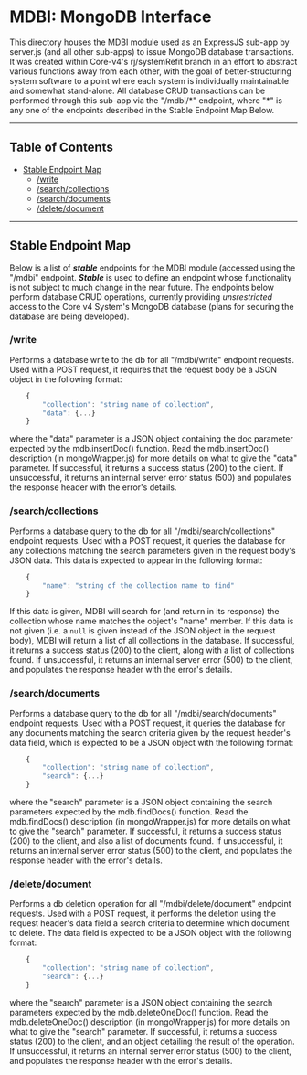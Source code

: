 # MDBI: MongoDB Interface
  This directory houses the MDBI module used as an ExpressJS sub-app by server.js (and all other sub-apps) to issue MongoDB database transactions. It was created within Core-v4's rj/systemRefit branch in an effort to abstract various functions away from each other, with the goal of better-structuring system software to a point where each system is individually maintainable and somewhat stand-alone. All database CRUD transactions can be performed through this sub-app via the "/mdbi/\*" endpoint, where "\*" is any one of the endpoints described in the Stable Endpoint Map Below.


---


## Table of Contents
- [Stable Endpoint Map](#stable-endpoint-map)
  - [/write](#write)
  - [/search/collections](#searchcollections)
  - [/search/documents](#searchdocuments)
  - [/delete/document](#deletedocument)

---


## Stable Endpoint Map
  Below is a list of **_stable_** endpoints for the MDBI module (accessed using the "/mdbi" endpoint. **_Stable_** is used to define an endpoint whose functionality is not subject to much change in the near future. The endpoints below perform database CRUD operations, currently providing _unsrestricted_ access to the Core v4 System's MongoDB database (plans for securing the database are being developed).

### /write
  Performs a database write to the db for all "/mdbi/write" endpoint requests. Used with a POST request, it requires that the request body be a JSON object in the following format:
  ```javascript
      {
          "collection": "string name of collection",
          "data": {...}
      }
  ```
  where the "data" parameter is a JSON object containing the doc parameter expected by the mdb.insertDoc() function. Read the mdb.insertDoc() description (in mongoWrapper.js) for more details on what to give the "data" parameter.
  If successful, it returns a success status (200) to the client.
  If unsuccessful, it returns an internal server error status (500) and populates the response header with the error's details.

### /search/collections
  Performs a database query to the db for all "/mdbi/search/collections" endpoint requests. Used with a POST request, it queries the database for any collections matching the search parameters given in the request body's JSON data. This data is expected to appear in the following format:
  ```javascript
      {
          "name": "string of the collection name to find"
      }
  ```
  If this data is given, MDBI will search for (and return in its response) the collection whose name matches the object's "name" member. If this data is not given (i.e. a `null` is given instead of the JSON object in the request body), MDBI will return a list of all collections in the database.
  If successful, it returns a success status (200) to the client, along with a list of collections found.
  If unsuccessful, it returns an internal server error (500) to the client, and populates the response header with the error's details.

### /search/documents
  Performs a database query to the db for all "/mdbi/search/documents" endpoint requests. Used with a POST request, it queries the database for any documents matching the search criteria given by the request header's data field, which is expected to be a JSON object with the following format:
  ```javascript
      {
          "collection": "string name of collection",
          "search": {...}
      }
  ```
  where the "search" parameter is a JSON object containing the search parameters expected by the mdb.findDocs() function. Read the mdb.findDocs() description (in mongoWrapper.js) for more details on what to give the "search" parameter.
  If successful, it returns a success status (200) to the client, and also a list of documents found.
  If unsuccessful, it returns an internal server error status (500) to the client, and populates the response header with the error's details.

### /delete/document
  Performs a db deletion operation for all "/mdbi/delete/document" endpoint requests. Used with a POST request, it performs the deletion using the request header's data field a search criteria to determine which document to delete. The data field is expected to be a JSON object with the following format:
  ```javascript
      {
          "collection": "string name of collection",
          "search": {...}
      }
  ```
  where the "search" parameter is a JSON object containing the search parameters expected by the mdb.deleteOneDoc() function. Read the mdb.deleteOneDoc() description (in mongoWrapper.js) for more details on what to give the "search" parameter.
  If successful, it returns a success status (200) to the client, and an object detailing the result of the operation.
  If unsuccessful, it returns an internal server error status (500) to the client, and populates the response header with the error's details.
